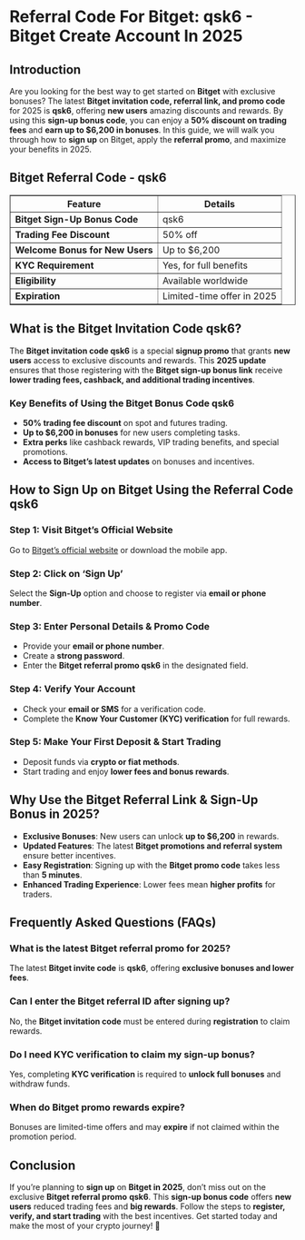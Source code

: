 <h1>Referral Code For Bitget: qsk6 - Bitget Create Account In 2025</h1>
<h2>Introduction</h2>
<p>Are you looking for the best way to get started on <strong>Bitget</strong> with exclusive bonuses? The latest <strong>Bitget invitation code, referral link, and promo code</strong> for 2025 is <strong>qsk6</strong>, offering <strong>new users</strong> amazing discounts and rewards. By using this <strong>sign-up bonus code</strong>, you can enjoy a <strong>50% discount on trading fees</strong> and <strong>earn up to $6,200 in bonuses</strong>. In this guide, we will walk you through how to <strong>sign up</strong> on Bitget, apply the <strong>referral promo</strong>, and maximize your benefits in 2025.</p>

<h2>Bitget Referral Code - qsk6</h2>
<table border="1">
    <tr>
        <th>Feature</th>
        <th>Details</th>
    </tr>
    <tr>
        <td><strong>Bitget Sign-Up Bonus Code</strong></td>
        <td>qsk6</td>
    </tr>
    <tr>
        <td><strong>Trading Fee Discount</strong></td>
        <td>50% off</td>
    </tr>
    <tr>
        <td><strong>Welcome Bonus for New Users</strong></td>
        <td>Up to $6,200</td>
    </tr>
    <tr>
        <td><strong>KYC Requirement</strong></td>
        <td>Yes, for full benefits</td>
    </tr>
    <tr>
        <td><strong>Eligibility</strong></td>
        <td>Available worldwide</td>
    </tr>
    <tr>
        <td><strong>Expiration</strong></td>
        <td>Limited-time offer in 2025</td>
    </tr>
</table>

<h2>What is the Bitget Invitation Code qsk6?</h2>
<p>The <strong>Bitget invitation code qsk6</strong> is a special <strong>signup promo</strong> that grants <strong>new users</strong> access to exclusive discounts and rewards. This <strong>2025 update</strong> ensures that those registering with the <strong>Bitget sign-up bonus link</strong> receive <strong>lower trading fees, cashback, and additional trading incentives</strong>.</p>

<h3>Key Benefits of Using the Bitget Bonus Code qsk6</h3>
<ul>
    <li><strong>50% trading fee discount</strong> on spot and futures trading.</li>
    <li><strong>Up to $6,200 in bonuses</strong> for new users completing tasks.</li>
    <li><strong>Extra perks</strong> like cashback rewards, VIP trading benefits, and special promotions.</li>
    <li><strong>Access to Bitget’s latest updates</strong> on bonuses and incentives.</li>
</ul>

<h2>How to Sign Up on Bitget Using the Referral Code qsk6</h2>
<h3>Step 1: Visit Bitget’s Official Website</h3>
<p>Go to <a href="https://www.bitget.com">Bitget’s official website</a> or download the mobile app.</p>

<h3>Step 2: Click on ‘Sign Up’</h3>
<p>Select the <strong>Sign-Up</strong> option and choose to register via <strong>email or phone number</strong>.</p>

<h3>Step 3: Enter Personal Details & Promo Code</h3>
<ul>
    <li>Provide your <strong>email or phone number</strong>.</li>
    <li>Create a <strong>strong password</strong>.</li>
    <li>Enter the <strong>Bitget referral promo qsk6</strong> in the designated field.</li>
</ul>

<h3>Step 4: Verify Your Account</h3>
<ul>
    <li>Check your <strong>email or SMS</strong> for a verification code.</li>
    <li>Complete the <strong>Know Your Customer (KYC) verification</strong> for full rewards.</li>
</ul>

<h3>Step 5: Make Your First Deposit & Start Trading</h3>
<ul>
    <li>Deposit funds via <strong>crypto or fiat methods</strong>.</li>
    <li>Start trading and enjoy <strong>lower fees and bonus rewards</strong>.</li>
</ul>

<h2>Why Use the Bitget Referral Link & Sign-Up Bonus in 2025?</h2>
<ul>
    <li><strong>Exclusive Bonuses</strong>: New users can unlock <strong>up to $6,200</strong> in rewards.</li>
    <li><strong>Updated Features</strong>: The latest <strong>Bitget promotions and referral system</strong> ensure better incentives.</li>
    <li><strong>Easy Registration</strong>: Signing up with the <strong>Bitget promo code</strong> takes less than <strong>5 minutes</strong>.</li>
    <li><strong>Enhanced Trading Experience</strong>: Lower fees mean <strong>higher profits</strong> for traders.</li>
</ul>

<h2>Frequently Asked Questions (FAQs)</h2>
<h3>What is the latest Bitget referral promo for 2025?</h3>
<p>The latest <strong>Bitget invite code</strong> is <strong>qsk6</strong>, offering <strong>exclusive bonuses and lower fees</strong>.</p>

<h3>Can I enter the Bitget referral ID after signing up?</h3>
<p>No, the <strong>Bitget invitation code</strong> must be entered during <strong>registration</strong> to claim rewards.</p>

<h3>Do I need KYC verification to claim my sign-up bonus?</h3>
<p>Yes, completing <strong>KYC verification</strong> is required to <strong>unlock full bonuses</strong> and withdraw funds.</p>

<h3>When do Bitget promo rewards expire?</h3>
<p>Bonuses are limited-time offers and may <strong>expire</strong> if not claimed within the promotion period.</p>

<h2>Conclusion</h2>
<p>If you’re planning to <strong>sign up</strong> on <strong>Bitget in 2025</strong>, don’t miss out on the exclusive <strong>Bitget referral promo</strong> <strong>qsk6</strong>. This <strong>sign-up bonus code</strong> offers <strong>new users</strong> reduced trading fees and <strong>big rewards</strong>. Follow the steps to <strong>register, verify, and start trading</strong> with the best incentives. Get started today and make the most of your crypto journey! 🚀</p>
